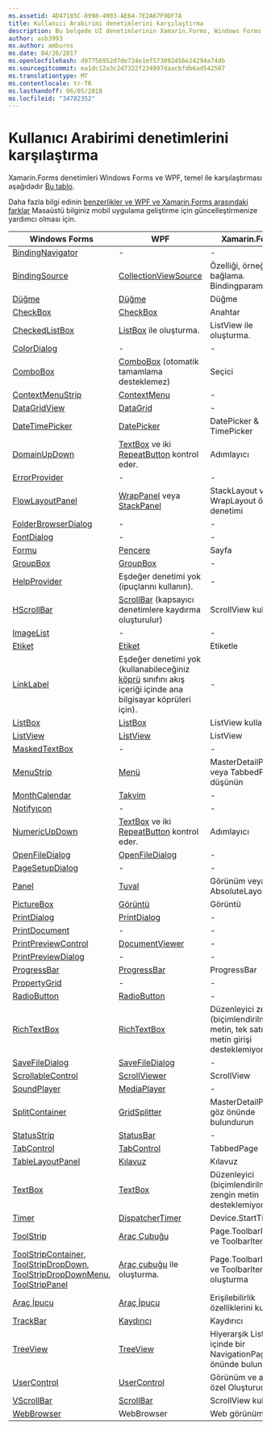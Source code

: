```yaml
---
ms.assetid: 4D47185C-8998-4903-AE64-7E2A67F9DF7A
title: Kullanıcı Arabirimi denetimlerini karşılaştırma
description: Bu belgede UI denetimlerinin Xamarin.Forms, Windows Forms ve WPF arasında bir karşılaştırma sağlanmaktadır. WPF Xamarin.Forms ile karşılaştırır diğer belgelere de bağlar.
author: asb3993
ms.author: amburns
ms.date: 04/26/2017
ms.openlocfilehash: d97756952d7de724e1ef573092456e24294a74db
ms.sourcegitcommit: ea1dc12a3c2d7322f234997daacbfdb6ad542507
ms.translationtype: MT
ms.contentlocale: tr-TR
ms.lasthandoff: 06/05/2018
ms.locfileid: "34782352"
---
```

# <a name="ui-controls-comparison"></a>Kullanıcı Arabirimi denetimlerini karşılaştırma

Xamarin.Forms denetimleri Windows Forms ve WPF, temel ile karşılaştırması aşağıdadır [Bu tablo](/dotnet/framework/wpf/advanced/windows-forms-controls-and-equivalent-wpf-controls).

Daha fazla bilgi edinin [benzerlikler ve WPF ve Xamarin.Forms arasındaki farklar](wpf.md) Masaüstü bilginiz mobil uygulama geliştirme için güncelleştirmenize yardımcı olması için.

|Windows Forms|WPF|Xamarin.Forms|
|--- |--- |--- |
|[BindingNavigator](https://msdn.microsoft.com/library/system.windows.forms.bindingnavigator(v=vs.110).aspx)|-|-|
|[BindingSource](https://msdn.microsoft.com/library/system.windows.forms.bindingsource(v=vs.110).aspx)|[CollectionViewSource](https://msdn.microsoft.com/library/system.windows.data.collectionviewsource(v=vs.110).aspx)|Özelliği, örneğin bağlama. Bindingparameters'te|
|[Düğme](https://msdn.microsoft.com/library/system.windows.forms.button(v=vs.110).aspx)|[Düğme](https://msdn.microsoft.com/library/system.windows.controls.button(v=vs.110).aspx)|Düğme|
|[CheckBox](https://msdn.microsoft.com/library/system.windows.forms.checkbox(v=vs.110).aspx)|[CheckBox](https://msdn.microsoft.com/library/system.windows.controls.checkbox(v=vs.110).aspx)|Anahtar|
|[CheckedListBox](https://msdn.microsoft.com/library/system.windows.forms.checkedlistbox(v=vs.110).aspx)|[ListBox](https://msdn.microsoft.com/library/system.windows.controls.listbox(v=vs.110).aspx) ile oluşturma.|ListView ile oluşturma.|
|[ColorDialog](https://msdn.microsoft.com/library/system.windows.forms.colordialog(v=vs.110).aspx)|-|-|
|[ComboBox](https://msdn.microsoft.com/library/system.windows.forms.combobox(v=vs.110).aspx)|[ComboBox](https://msdn.microsoft.com/library/system.windows.controls.combobox(v=vs.110).aspx) (otomatik tamamlama desteklemez)|Seçici|
|[ContextMenuStrip](https://msdn.microsoft.com/library/system.windows.forms.contextmenustrip(v=vs.110).aspx)|[ContextMenu](https://msdn.microsoft.com/library/system.windows.controls.contextmenu(v=vs.110).aspx)|-|
|[DataGridView](https://msdn.microsoft.com/library/system.windows.forms.datagridview(v=vs.110).aspx)|[DataGrid](https://msdn.microsoft.com/library/system.windows.controls.datagrid(v=vs.110).aspx)|-|
|[DateTimePicker](https://msdn.microsoft.com/library/system.windows.forms.datetimepicker(v=vs.110).aspx)|[DatePicker](https://msdn.microsoft.com/library/system.windows.controls.datepicker(v=vs.110).aspx)|DatePicker & TimePicker|
|[DomainUpDown](https://msdn.microsoft.com/library/system.windows.forms.domainupdown(v=vs.110).aspx)|[TextBox](https://msdn.microsoft.com/library/system.windows.controls.textbox(v=vs.110).aspx) ve iki [RepeatButton](https://msdn.microsoft.com/library/system.windows.controls.primitives.repeatbutton(v=vs.110).aspx) kontrol eder.|Adımlayıcı|
|[ErrorProvider](https://msdn.microsoft.com/library/system.windows.forms.errorprovider(v=vs.110).aspx)|-|-|
|[FlowLayoutPanel](https://msdn.microsoft.com/library/system.windows.forms.flowlayoutpanel(v=vs.110).aspx)|[WrapPanel](https://msdn.microsoft.com/library/system.windows.controls.wrappanel(v=vs.110).aspx) veya [StackPanel](https://msdn.microsoft.com/library/system.windows.controls.stackpanel(v=vs.110).aspx)|StackLayout veya WrapLayout özel denetimi|
|[FolderBrowserDialog](https://msdn.microsoft.com/library/system.windows.forms.folderbrowserdialog(v=vs.110).aspx)|-|-|
|[FontDialog](https://msdn.microsoft.com/library/system.windows.forms.fontdialog(v=vs.110).aspx)|-|-|
|[Formu](https://msdn.microsoft.com/library/system.windows.forms.form(v=vs.110).aspx)|[Pencere](https://msdn.microsoft.com/library/system.windows.window(v=vs.110).aspx)|Sayfa|
|[GroupBox](https://msdn.microsoft.com/library/system.windows.forms.groupbox(v=vs.110).aspx)|[GroupBox](https://msdn.microsoft.com/library/system.windows.controls.groupbox(v=vs.110).aspx)|-|
|[HelpProvider](https://msdn.microsoft.com/library/system.windows.forms.helpprovider(v=vs.110).aspx)|Eşdeğer denetimi yok (ipuçlarını kullanın).|-|
|[HScrollBar](https://msdn.microsoft.com/library/system.windows.forms.hscrollbar(v=vs.110).aspx)|[ScrollBar](https://msdn.microsoft.com/library/system.windows.controls.primitives.scrollbar(v=vs.110).aspx) (kapsayıcı denetimlere kaydırma oluşturulur)|ScrollView kullanın|
|[ImageList](https://msdn.microsoft.com/library/system.windows.forms.imagelist(v=vs.110).aspx)|-|-|
|[Etiket](https://msdn.microsoft.com/library/system.windows.forms.label(v=vs.110).aspx)|[Etiket](https://msdn.microsoft.com/library/system.windows.controls.label(v=vs.110).aspx)|Etiketle|
|[LinkLabel](https://msdn.microsoft.com/library/system.windows.forms.linklabel(v=vs.110).aspx)|Eşdeğer denetimi yok (kullanabileceğiniz [köprü](https://msdn.microsoft.com/library/system.windows.documents.hyperlink(v=vs.110).aspx) sınıfını akış içeriği içinde ana bilgisayar köprüleri için).|-|
|[ListBox](https://msdn.microsoft.com/library/system.windows.forms.listbox(v=vs.110).aspx)|[ListBox](https://msdn.microsoft.com/library/system.windows.controls.listbox(v=vs.110).aspx)|ListView kullanın|
|[ListView](https://msdn.microsoft.com/library/system.windows.forms.listview(v=vs.110).aspx)|[ListView](https://msdn.microsoft.com/library/system.windows.controls.listview(v=vs.110).aspx)|ListView|
|[MaskedTextBox](https://msdn.microsoft.com/library/system.windows.forms.maskedtextbox(v=vs.110).aspx)|-|-|
|[MenuStrip](https://msdn.microsoft.com/library/system.windows.forms.menustrip(v=vs.110).aspx)|[Menü](https://msdn.microsoft.com/library/system.windows.controls.menu(v=vs.110).aspx)|MasterDetailPage veya TabbedPage düşünün|
|[MonthCalendar](https://msdn.microsoft.com/library/system.windows.forms.monthcalendar(v=vs.110).aspx)|[Takvim](https://msdn.microsoft.com/library/system.windows.controls.calendar(v=vs.110).aspx)|-|
|[Notifyıcon](https://msdn.microsoft.com/library/system.windows.forms.notifyicon(v=vs.110).aspx)|-|-|
|[NumericUpDown](https://msdn.microsoft.com/library/system.windows.forms.numericupdown(v=vs.110).aspx)|[TextBox](https://msdn.microsoft.com/library/system.windows.controls.textbox(v=vs.110).aspx) ve iki [RepeatButton](https://msdn.microsoft.com/library/system.windows.controls.primitives.repeatbutton(v=vs.110).aspx) kontrol eder.|Adımlayıcı|
|[OpenFileDialog](https://msdn.microsoft.com/library/system.windows.forms.openfiledialog(v=vs.110).aspx)|[OpenFileDialog](https://msdn.microsoft.com/library/microsoft.win32.openfiledialog(v=vs.110).aspx)|-|
|[PageSetupDialog](https://msdn.microsoft.com/library/system.windows.forms.pagesetupdialog(v=vs.110).aspx)|-|-|
|[Panel](https://msdn.microsoft.com/library/system.windows.forms.panel(v=vs.110).aspx)|[Tuval](https://msdn.microsoft.com/library/system.windows.controls.canvas(v=vs.110).aspx)|Görünüm veya AbsoluteLayout|
|[PictureBox](https://msdn.microsoft.com/library/system.windows.forms.picturebox(v=vs.110).aspx)|[Görüntü](https://msdn.microsoft.com/library/system.windows.controls.image(v=vs.110).aspx)|Görüntü|
|[PrintDialog](https://msdn.microsoft.com/library/system.windows.forms.printdialog(v=vs.110).aspx)|[PrintDialog](https://msdn.microsoft.com/library/system.windows.controls.printdialog(v=vs.110).aspx)|-|
|[PrintDocument](https://msdn.microsoft.com/library/system.drawing.printing.printdocument(v=vs.110).aspx)|-|-|
|[PrintPreviewControl](https://msdn.microsoft.com/library/system.windows.forms.printpreviewcontrol(v=vs.110).aspx)|[DocumentViewer](https://msdn.microsoft.com/library/system.windows.controls.documentviewer(v=vs.110).aspx)|-|
|[PrintPreviewDialog](https://msdn.microsoft.com/library/system.windows.forms.printpreviewdialog(v=vs.110).aspx)|-|-|
|[ProgressBar](https://msdn.microsoft.com/library/system.windows.forms.progressbar(v=vs.110).aspx)|[ProgressBar](https://msdn.microsoft.com/library/system.windows.controls.progressbar(v=vs.110).aspx)|ProgressBar|
|[PropertyGrid](https://msdn.microsoft.com/library/system.windows.forms.propertygrid(v=vs.110).aspx)|-|-|
|[RadioButton](https://msdn.microsoft.com/library/system.windows.forms.radiobutton(v=vs.110).aspx)|[RadioButton](https://msdn.microsoft.com/library/system.windows.controls.radiobutton(v=vs.110).aspx)|-|
|[RichTextBox](https://msdn.microsoft.com/library/system.windows.forms.richtextbox(v=vs.110).aspx)|[RichTextBox](https://msdn.microsoft.com/library/system.windows.controls.richtextbox(v=vs.110).aspx)|Düzenleyici zengin (biçimlendirilmiş) metin, tek satırlı metin girişi desteklemiyor|
|[SaveFileDialog](https://msdn.microsoft.com/library/system.windows.forms.savefiledialog(v=vs.110).aspx)|[SaveFileDialog](https://msdn.microsoft.com/library/microsoft.win32.savefiledialog(v=vs.110).aspx)|-|
|[ScrollableControl](https://msdn.microsoft.com/library/system.windows.forms.scrollablecontrol(v=vs.110).aspx)|[ScrollViewer](https://msdn.microsoft.com/library/system.windows.controls.scrollviewer(v=vs.110).aspx)|ScrollView|
|[SoundPlayer](https://msdn.microsoft.com/library/system.media.soundplayer(v=vs.110).aspx)|[MediaPlayer](https://msdn.microsoft.com/library/system.windows.media.mediaplayer(v=vs.110).aspx)|-|
|[SplitContainer](https://msdn.microsoft.com/library/system.windows.forms.splitcontainer(v=vs.110).aspx)|[GridSplitter](https://msdn.microsoft.com/library/system.windows.controls.gridsplitter(v=vs.110).aspx)|MasterDetailPage göz önünde bulundurun|
|[StatusStrip](https://msdn.microsoft.com/library/system.windows.forms.statusstrip(v=vs.110).aspx)|[StatusBar](https://msdn.microsoft.com/library/system.windows.controls.primitives.statusbar(v=vs.110).aspx)|-|
|[TabControl](https://msdn.microsoft.com/library/system.windows.forms.tabcontrol(v=vs.110).aspx)|[TabControl](https://msdn.microsoft.com/library/system.windows.controls.tabcontrol(v=vs.110).aspx)|TabbedPage|
|[TableLayoutPanel](https://msdn.microsoft.com/library/system.windows.forms.tablelayoutpanel(v=vs.110).aspx)|[Kılavuz](https://msdn.microsoft.com/library/system.windows.controls.grid(v=vs.110).aspx)|Kılavuz|
|[TextBox](https://msdn.microsoft.com/library/system.windows.forms.textbox(v=vs.110).aspx)|[TextBox](https://msdn.microsoft.com/library/system.windows.controls.textbox(v=vs.110).aspx)|Düzenleyici (biçimlendirilmiş) zengin metin desteklemiyor|
|[Timer](https://msdn.microsoft.com/library/system.windows.forms.timer(v=vs.110).aspx)|[DispatcherTimer](https://msdn.microsoft.com/library/system.windows.threading.dispatchertimer(v=vs.110).aspx)|Device.StartTime()|
|[ToolStrip](https://msdn.microsoft.com/library/system.windows.forms.toolstrip(v=vs.110).aspx)|[Araç Çubuğu](https://msdn.microsoft.com/library/system.windows.controls.toolbar(v=vs.110).aspx)|Page.ToolbarItems ve ToolbarItem|
|[ToolStripContainer](https://msdn.microsoft.com/library/system.windows.forms.toolstripcontainer(v=vs.110).aspx), [ToolStripDropDown](https://msdn.microsoft.com/library/system.windows.forms.toolstripdropdown(v=vs.110).aspx), [ToolStripDropDownMenu](https://msdn.microsoft.com/library/system.windows.forms.toolstripdropdownmenu(v=vs.110).aspx), [ToolStripPanel](https://msdn.microsoft.com/library/system.windows.forms.toolstrippanel(v=vs.110).aspx)|[Araç çubuğu](https://msdn.microsoft.com/library/system.windows.controls.toolbar(v=vs.110).aspx) ile oluşturma.|Page.ToolbarItems ve ToolbarItem ile oluşturma|
|[Araç İpucu](https://msdn.microsoft.com/library/system.windows.forms.tooltip(v=vs.110).aspx)|[Araç İpucu](https://msdn.microsoft.com/library/system.windows.controls.tooltip(v=vs.110).aspx)|Erişilebilirlik özelliklerini kullanma|
|[TrackBar](https://msdn.microsoft.com/library/system.windows.forms.trackbar(v=vs.110).aspx)|[Kaydırıcı](https://msdn.microsoft.com/library/system.windows.controls.slider(v=vs.110).aspx)|Kaydırıcı|
|[TreeView](https://msdn.microsoft.com/library/system.windows.forms.treeview(v=vs.110).aspx)|[TreeView](https://msdn.microsoft.com/library/system.windows.controls.treeview(v=vs.110).aspx)|Hiyerarşik ListView içinde bir NavigationPage göz önünde bulundurun|
|[UserControl](https://msdn.microsoft.com/library/system.windows.forms.usercontrol(v=vs.110).aspx)|[UserControl](https://msdn.microsoft.com/library/system.windows.controls.usercontrol(v=vs.110).aspx)|Görünüm ve ayrıca özel Oluşturucu|
|[VScrollBar](https://msdn.microsoft.com/library/system.windows.forms.vscrollbar(v=vs.110).aspx)|[ScrollBar](https://msdn.microsoft.com/library/system.windows.controls.primitives.scrollbar(v=vs.110).aspx)|ScrollView kullanın|
|[WebBrowser](https://msdn.microsoft.com/library/system.windows.forms.webbrowser(v=vs.110).aspx)|WebBrowser|Web görünümü|

